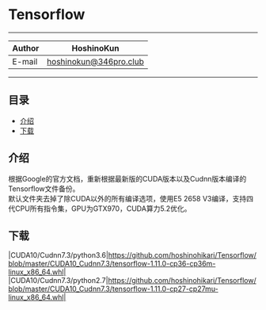 # Tensorflow

****
|Author|HoshinoKun|
|---|---|
|E-mail|hoshinokun@346pro.club|
****

## 目录
* [介绍](#介绍)
* [下载](#下载)

介绍
------
根据Google的官方文档，重新根据最新版的CUDA版本以及Cudnn版本编译的Tensorflow文件备份。  
默认文件夹去掉了除CUDA以外的所有编译选项，使用E5 2658 V3编译，支持四代CPU所有指令集，GPU为GTX970，CUDA算力5.2优化。  

下载
------
|CUDA10/Cudnn7.3/python3.6|https://github.com/hoshinohikari/Tensorflow/blob/master/CUDA10_Cudnn7.3/tensorflow-1.11.0-cp36-cp36m-linux_x86_64.whl|
|CUDA10/Cudnn7.3/python2.7|https://github.com/hoshinohikari/Tensorflow/blob/master/CUDA10_Cudnn7.3/tensorflow-1.11.0-cp27-cp27mu-linux_x86_64.whl|
